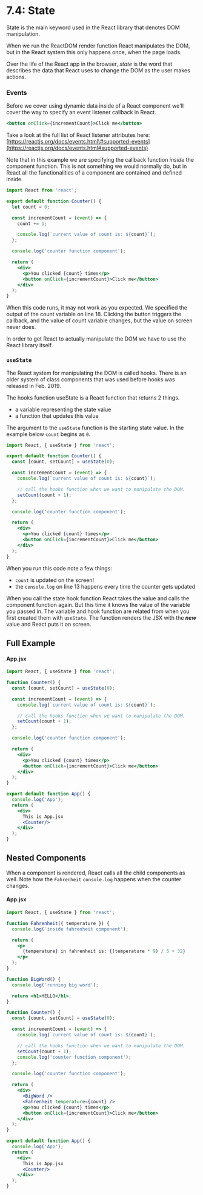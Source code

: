 # 7.4: State

State is the main keyword used in the React library that denotes DOM manipulation.

When we run the ReactDOM render function React manipulates the DOM, but in the React system this only happens once, when the page loads.

Over the life of the React app in the browser, _state_ is the word that describes the data that React uses to change the DOM as the user makes actions.

### Events

Before we cover using dynamic data inside of a React component we'll cover the way to specify an event listener callback in React.

```jsx
<button onClick={incrementCount}>Click me</button>
```

Take a look at the full list of React listener attributes here: [https://reactjs.org/docs/events.html\#supported-events](https://reactjs.org/docs/events.html#supported-events)

Note that in this example we are specifying the callback function _inside_ the component function. This is not something we would normally do, but in React all the functionalities of a component are contained and defined inside.

```jsx
import React from 'react';

export default function Counter() {
  let count = 0;

  const incrementCount = (event) => {
    count += 1;

    console.log(`current value of count is: ${count}`);
  };

  console.log('counter function component');

  return (
    <div>
      <p>You clicked {count} times</p>
      <button onClick={incrementCount}>Click me</button>
    </div>
  );
}
```

When this code runs, it may not work as you expected. We specified the output of the count variable on line 18. Clicking the button triggers the callback, and the value of count variable changes, but the value on screen never does.

In order to get React to actually manipulate the DOM we have to use the React library itself.

### `useState`

The React system for manipulating the DOM is called hooks. There is an older system of class components that was used before hooks was released in Feb. 2019.

The hooks function useState is a React function that returns 2 things.

* a variable representing the state value
* a function that updates this value

The argument to the `useState` function is the starting state value. In the example below `count` begins as `0`.

```jsx
import React, { useState } from 'react';

export default function Counter() {
  const [count, setCount] = useState(0);

  const incrementCount = (event) => {
    console.log(`current value of count is: ${count}`);

    // call the hooks function when we want to manipulate the DOM.
    setCount(count + 1);
  };

  console.log('counter function component');

  return (
    <div>
      <p>You clicked {count} times</p>
      <button onClick={incrementCount}>Click me</button>
    </div>
  );
}
```

When you run this code note a few things:

* `count` is updated on the screen!
* the `console.log` on line 13 happens every time the counter gets updated

When you call the state hook function React takes the value and calls the component function again. But this time it knows the value of the variable you passed in. The variable and hook function are related from when you first created them with `useState`. The function renders the JSX with the _**new**_ value and React puts it on screen.



## Full Example

#### App.jsx

```jsx
import React, { useState } from 'react';

function Counter() {
  const [count, setCount] = useState(0);

  const incrementCount = (event) => {
    console.log(`current value of count is: ${count}`);

    // call the hooks function when we want to manipulate the DOM.
    setCount(count + 1);
  };

  console.log('counter function component');

  return (
    <div>
      <p>You clicked {count} times</p>
      <button onClick={incrementCount}>Click me</button>
    </div>
  );
}

export default function App() {
  console.log('App');
  return (
    <div>
      This is App.jsx
      <Counter/>
    </div>
  );
}
```

## Nested Components

When a component is rendered, React calls all the child components as well. Note how the `Fahrenheit` `console.log` happens when the counter changes. 

#### App.jsx

```jsx
import React, { useState } from 'react';

function Fahrenheit({ temperature }) {
  console.log('inside fahrenheit component');

  return (
    <p>
      {temperature} in fahrenheit is: {(temperature * 9) / 5 + 32}
    </p>
  );
}

function BigWord() {
  console.log('running big word');

  return <h1>HELLO</h1>;
}

function Counter() {
  const [count, setCount] = useState(0);

  const incrementCount = (event) => {
    console.log(`current value of count is: ${count}`);

    // call the hooks function when we want to manipulate the DOM.
    setCount(count + 1);
    console.log('counter function component');
  };

  console.log('counter function component');

  return (
    <div>
      <BigWord />
      <Fahrenheit temperature={count} />
      <p>You clicked {count} times</p>
      <button onClick={incrementCount}>Click me</button>
    </div>
  );
}

export default function App() {
  console.log('App');
  return (
    <div>
      This is App.jsx
      <Counter/>
    </div>
  );
}
```


